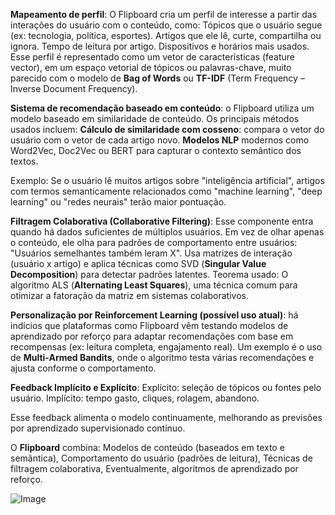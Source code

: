 
**Mapeamento de perfil**:
O Flipboard cria um perfil de interesse a partir das interações do usuário com o conteúdo, como:
Tópicos que o usuário segue (ex: tecnologia, política, esportes).
Artigos que ele lê, curte, compartilha ou ignora.
Tempo de leitura por artigo.
Dispositivos e horários mais usados.
Esse perfil é representado como um vetor de características (feature vector), em um espaço vetorial de tópicos ou palavras-chave, muito parecido com o modelo de **Bag of Words** ou **TF-IDF** (Term Frequency – Inverse Document Frequency).

**Sistema de recomendação baseado em conteúdo**:
o Flipboard utiliza um modelo baseado em similaridade de conteúdo. Os principais métodos usados incluem:
**Cálculo de similaridade com cosseno**: compara o vetor do usuário com o vetor de cada artigo novo.
**Modelos NLP** modernos como Word2Vec, Doc2Vec ou BERT para capturar o contexto semântico dos textos.

Exemplo: Se o usuário lê muitos artigos sobre "inteligência artificial", artigos com termos semanticamente relacionados como "machine learning", "deep learning" ou "redes neurais" terão maior pontuação.

**Filtragem Colaborativa (Collaborative Filtering)**:
Esse componente entra quando há dados suficientes de múltiplos usuários. Em vez de olhar apenas o conteúdo, ele olha para padrões de comportamento entre usuários:
"Usuários semelhantes também leram X".
Usa matrizes de interação (usuário x artigo) e aplica técnicas como SVD (**Singular Value Decomposition**) para detectar padrões latentes.
Teorema usado: O algoritmo ALS (**Alternating Least Squares**), uma técnica comum para otimizar a fatoração da matriz em sistemas colaborativos.

**Personalização por Reinforcement Learning (possível uso atual)**:
há indícios que plataformas como Flipboard vêm testando modelos de aprendizado por reforço para adaptar recomendações com base em recompensas (ex: leitura completa, engajamento real). Um exemplo é o uso de **Multi-Armed Bandits**, onde o algoritmo testa várias recomendações e ajusta conforme o comportamento.

**Feedback Implícito e Explícito**:
Explícito: seleção de tópicos ou fontes pelo usuário.
Implícito: tempo gasto, cliques, rolagem, abandono.

Esse feedback alimenta o modelo continuamente, melhorando as previsões por aprendizado supervisionado contínuo.

O **Flipboard** combina:
Modelos de conteúdo (baseados em texto e semântica),
Comportamento do usuário (padrões de leitura),
Técnicas de filtragem colaborativa,
Eventualmente, algoritmos de aprendizado por reforço.

![Image](https://github.com/user-attachments/assets/7e61b027-e28a-40c0-8838-eeea91e45242)


